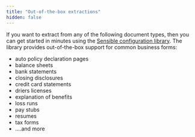 ```yaml
---
title: "Out-of-the-box extractions"
hidden: false
---
```


If you want to extract from any of the following document types, then you can get started in minutes using the [Sensible configuration library](https://github.com/sensible-hq/sensible-configuration-library). The library provides out-of-the-box support for common business forms:

- auto policy declaration pages
- balance sheets
- bank statements
- closing disclosures
- credit card statements
- driers licenses
- explanation of benefits
- loss runs
- pay stubs
- resumes
- tax forms
- ....and more

